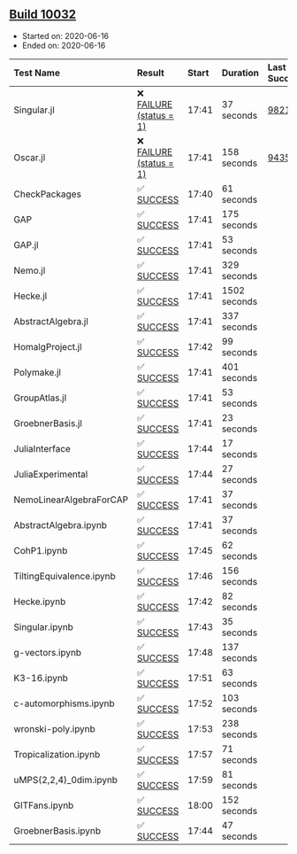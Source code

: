 ## [Build 10032](https://oscarci.mathematik.uni-kl.de/job/oscar/10032/)

* Started on: 2020-06-16
* Ended on: 2020-06-16

| Test Name    | Result | Start | Duration | Last Success | First Failure |
|:-------------|:-------|:------|:---------|:-------------|:--------------|
| Singular.jl | ❌ [FAILURE (status = 1)](https://oscarci.mathematik.uni-kl.de/job/oscar/10032/artifact/logs/build-10032/Singular.jl.log) | 17:41 | 37 seconds | [9821](https://oscarci.mathematik.uni-kl.de/job/oscar/9821/) | [9822](https://oscarci.mathematik.uni-kl.de/job/oscar/9822/) |
| Oscar.jl | ❌ [FAILURE (status = 1)](https://oscarci.mathematik.uni-kl.de/job/oscar/10032/artifact/logs/build-10032/Oscar.jl.log) | 17:41 | 158 seconds | [9435](https://oscarci.mathematik.uni-kl.de/job/oscar/9435/) | [9436](https://oscarci.mathematik.uni-kl.de/job/oscar/9436/) |
| CheckPackages | ✅ [SUCCESS](https://oscarci.mathematik.uni-kl.de/job/oscar/10032/artifact/logs/build-10032/CheckPackages.log) | 17:40 | 61 seconds |  |  |
| GAP | ✅ [SUCCESS](https://oscarci.mathematik.uni-kl.de/job/oscar/10032/artifact/logs/build-10032/GAP.log) | 17:41 | 175 seconds |  |  |
| GAP.jl | ✅ [SUCCESS](https://oscarci.mathematik.uni-kl.de/job/oscar/10032/artifact/logs/build-10032/GAP.jl.log) | 17:41 | 53 seconds |  |  |
| Nemo.jl | ✅ [SUCCESS](https://oscarci.mathematik.uni-kl.de/job/oscar/10032/artifact/logs/build-10032/Nemo.jl.log) | 17:41 | 329 seconds |  |  |
| Hecke.jl | ✅ [SUCCESS](https://oscarci.mathematik.uni-kl.de/job/oscar/10032/artifact/logs/build-10032/Hecke.jl.log) | 17:41 | 1502 seconds |  |  |
| AbstractAlgebra.jl | ✅ [SUCCESS](https://oscarci.mathematik.uni-kl.de/job/oscar/10032/artifact/logs/build-10032/AbstractAlgebra.jl.log) | 17:41 | 337 seconds |  |  |
| HomalgProject.jl | ✅ [SUCCESS](https://oscarci.mathematik.uni-kl.de/job/oscar/10032/artifact/logs/build-10032/HomalgProject.jl.log) | 17:42 | 99 seconds |  |  |
| Polymake.jl | ✅ [SUCCESS](https://oscarci.mathematik.uni-kl.de/job/oscar/10032/artifact/logs/build-10032/Polymake.jl.log) | 17:41 | 401 seconds |  |  |
| GroupAtlas.jl | ✅ [SUCCESS](https://oscarci.mathematik.uni-kl.de/job/oscar/10032/artifact/logs/build-10032/GroupAtlas.jl.log) | 17:41 | 53 seconds |  |  |
| GroebnerBasis.jl | ✅ [SUCCESS](https://oscarci.mathematik.uni-kl.de/job/oscar/10032/artifact/logs/build-10032/GroebnerBasis.jl.log) | 17:41 | 23 seconds |  |  |
| JuliaInterface | ✅ [SUCCESS](https://oscarci.mathematik.uni-kl.de/job/oscar/10032/artifact/logs/build-10032/JuliaInterface.log) | 17:44 | 17 seconds |  |  |
| JuliaExperimental | ✅ [SUCCESS](https://oscarci.mathematik.uni-kl.de/job/oscar/10032/artifact/logs/build-10032/JuliaExperimental.log) | 17:44 | 27 seconds |  |  |
| NemoLinearAlgebraForCAP | ✅ [SUCCESS](https://oscarci.mathematik.uni-kl.de/job/oscar/10032/artifact/logs/build-10032/NemoLinearAlgebraForCAP.log) | 17:41 | 37 seconds |  |  |
| AbstractAlgebra.ipynb | ✅ [SUCCESS](https://oscarci.mathematik.uni-kl.de/job/oscar/10032/artifact/logs/build-10032/AbstractAlgebra.ipynb.log) | 17:41 | 37 seconds |  |  |
| CohP1.ipynb | ✅ [SUCCESS](https://oscarci.mathematik.uni-kl.de/job/oscar/10032/artifact/logs/build-10032/CohP1.ipynb.log) | 17:45 | 62 seconds |  |  |
| TiltingEquivalence.ipynb | ✅ [SUCCESS](https://oscarci.mathematik.uni-kl.de/job/oscar/10032/artifact/logs/build-10032/TiltingEquivalence.ipynb.log) | 17:46 | 156 seconds |  |  |
| Hecke.ipynb | ✅ [SUCCESS](https://oscarci.mathematik.uni-kl.de/job/oscar/10032/artifact/logs/build-10032/Hecke.ipynb.log) | 17:42 | 82 seconds |  |  |
| Singular.ipynb | ✅ [SUCCESS](https://oscarci.mathematik.uni-kl.de/job/oscar/10032/artifact/logs/build-10032/Singular.ipynb.log) | 17:43 | 35 seconds |  |  |
| g-vectors.ipynb | ✅ [SUCCESS](https://oscarci.mathematik.uni-kl.de/job/oscar/10032/artifact/logs/build-10032/g-vectors.ipynb.log) | 17:48 | 137 seconds |  |  |
| K3-16.ipynb | ✅ [SUCCESS](https://oscarci.mathematik.uni-kl.de/job/oscar/10032/artifact/logs/build-10032/K3-16.ipynb.log) | 17:51 | 63 seconds |  |  |
| c-automorphisms.ipynb | ✅ [SUCCESS](https://oscarci.mathematik.uni-kl.de/job/oscar/10032/artifact/logs/build-10032/c-automorphisms.ipynb.log) | 17:52 | 103 seconds |  |  |
| wronski-poly.ipynb | ✅ [SUCCESS](https://oscarci.mathematik.uni-kl.de/job/oscar/10032/artifact/logs/build-10032/wronski-poly.ipynb.log) | 17:53 | 238 seconds |  |  |
| Tropicalization.ipynb | ✅ [SUCCESS](https://oscarci.mathematik.uni-kl.de/job/oscar/10032/artifact/logs/build-10032/Tropicalization.ipynb.log) | 17:57 | 71 seconds |  |  |
| uMPS(2,2,4)_0dim.ipynb | ✅ [SUCCESS](https://oscarci.mathematik.uni-kl.de/job/oscar/10032/artifact/logs/build-10032/uMPS-2-2-4-_0dim.ipynb.log) | 17:59 | 81 seconds |  |  |
| GITFans.ipynb | ✅ [SUCCESS](https://oscarci.mathematik.uni-kl.de/job/oscar/10032/artifact/logs/build-10032/GITFans.ipynb.log) | 18:00 | 152 seconds |  |  |
| GroebnerBasis.ipynb | ✅ [SUCCESS](https://oscarci.mathematik.uni-kl.de/job/oscar/10032/artifact/logs/build-10032/GroebnerBasis.ipynb.log) | 17:44 | 47 seconds |  |  |
